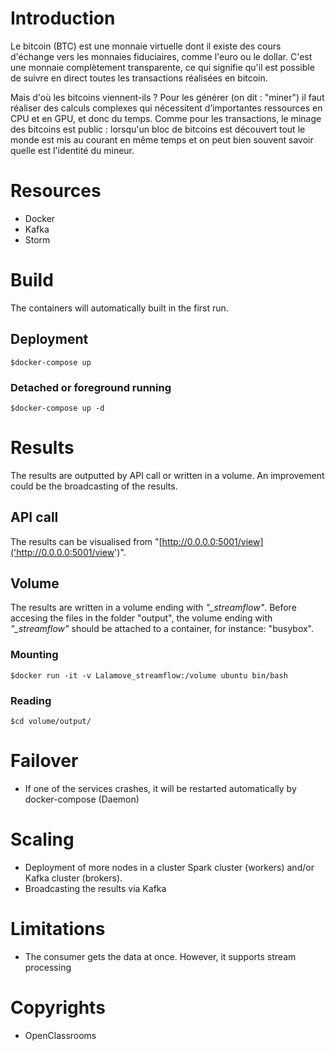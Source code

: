 # Introduction
Le bitcoin (BTC) est une monnaie virtuelle dont il existe des cours d'échange vers les monnaies fiduciaires, comme l'euro ou le dollar. C'est une monnaie complètement transparente, ce qui signifie qu'il est possible de suivre en direct toutes les transactions réalisées en bitcoin.

Mais d'où les bitcoins viennent-ils ? Pour les générer (on dit : "miner") il faut réaliser des calculs complexes qui nécessitent d’importantes ressources en CPU et en GPU, et donc du temps. Comme pour les transactions, le minage des bitcoins est public : lorsqu'un bloc de bitcoins est découvert tout le monde est mis au courant en même temps et on peut bien souvent savoir quelle est l'identité du mineur.

# Resources
- Docker
- Kafka 
- Storm

# Build
The containers will automatically built in the first run.

## Deployment
```
$docker-compose up
```

### Detached or foreground running 
```
$docker-compose up -d
```
# Results
The results are outputted by API call or written in a volume. An improvement could be the broadcasting of the results.

## API call
The results can be visualised from "[http://0.0.0.0:5001/view]('http://0.0.0.0:5001/view')".

## Volume
The results are written in a volume ending with *"_streamflow"*. Before accesing the files in the folder "output", the volume ending with *"_streamflow"* should be attached to a container, for instance: "busybox".

### Mounting 
```
$docker run -it -v Lalamove_streamflow:/volume ubuntu bin/bash
```

### Reading
```
$cd volume/output/
```

# Failover
- If one of the services crashes, it will be restarted automatically by docker-compose (Daemon)

# Scaling
- Deployment of more nodes in a cluster Spark cluster (workers) and/or Kafka cluster (brokers). 
- Broadcasting the results via Kafka

# Limitations
- The consumer gets the data at once. However, it supports stream processing

# Copyrights
- OpenClassrooms


